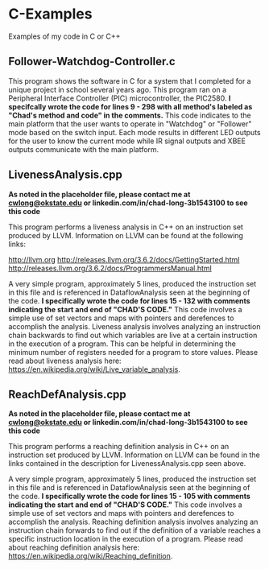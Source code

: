 # C-Examples
Examples of my code in C or C++


## Follower-Watchdog-Controller.c

This program shows the software in C for a system that I completed for a unique project in school several years ago. This program ran on a Peripheral Interface Controller (PIC) microcontroller, the PIC2580. **I specifcally wrote the code for lines 9 - 298 with all method's labeled as "Chad's method and code" in the comments.**
This code indicates to the main platform that the user wants to operate in "Watchdog" or "Follower" mode based on the switch input.
Each mode results in different LED outputs for the user to know the current mode while IR signal outputs and XBEE outputs communicate with the main platform.

## LivenessAnalysis.cpp

**As noted in the placeholder file, please contact me at cwlong@okstate.edu or linkedin.com/in/chad-long-3b1543100 to see this code** 

This program performs a liveness analysis in C++ on an instruction set produced by LLVM. Information on LLVM can be found at the following links:

http://llvm.org
http://releases.llvm.org/3.6.2/docs/GettingStarted.html
http://releases.llvm.org/3.6.2/docs/ProgrammersManual.html

A very simple program, approximately 5 lines, produced the instruction set in this file and is referenced in DataflowAnalysis seen at the beginning of the code. **I specifically wrote the code for lines 15 - 132 with comments indicating the start and end of "CHAD'S CODE."** This code involves a simple use of set vectors and maps with pointers and derefences to accomplish the analysis.
Liveness analysis involves analyzing an instruction chain backwards to find out which variables are live at a certain instruction in the execution of a program. This can be helpful in determining the minimum number of registers needed for a program to store values. Please read about liveness analysis here: https://en.wikipedia.org/wiki/Live_variable_analysis.

## ReachDefAnalysis.cpp

**As noted in the placeholder file, please contact me at cwlong@okstate.edu or linkedin.com/in/chad-long-3b1543100 to see this code**

This program performs a reaching definition analysis in C++ on an instruction set produced by LLVM. Information on LLVM can be found in the links contained in the description for LivenessAnalysis.cpp seen above.

A very simple program, approximately 5 lines, produced the instruction set in this file and is referenced in DataflowAnalysis seen at the beginning of the code. **I specifically wrote the code for lines 15 - 105 with comments indicating the start and end of "CHAD'S CODE."** This code involves a simple use of set vectors and maps with pointers and derefences to accomplish the analysis.
Reaching definition analysis involves analyzing an instruction chain forwards to find out if the definition of a variable reaches a specific instruction location in the execution of a program. Please read about reaching definition analysis here: https://en.wikipedia.org/wiki/Reaching_definition.
